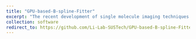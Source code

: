 ```yaml
---
title: "GPU-based-B-spline-Fitter"
excerpt: "The recent development of single molecule imaging techniques has enabled not only high accuracy spatial resolution imaging but also information rich functional imaging. Abundant information of the single molecules can be encoded in its diffraction pattern and be extracted precisely (e.g. 3D position, wavelength, dipole orientation). However, sophisticated high dimensional point spread function (PSF) modeling and analyzing methods have greatly impeded the broad accessibility of these techniques. Here, we present a graphics processing unit (GPU)-based B-spline PSF modeling method which could flexibly model high dimensional PSFs with arbitrary shape without greatly increasing the model parameters. Our B-spline fitter achieves 100 times speed improvement and minimal uncertainty for each dimension, enabling efficient high dimensional single molecule analysis. We demonstrated, both in simulations and experiments, the universality and flexibility of our B-spline fitter to accurately extract the abundant information from different types of high dimensional single molecule data including multicolor PSF (3D + color), multi-channel four-dimensional 4Pi-PSF (3D + interference phase) and five-dimensional vortex PSF (3D + dipole orientation). <br/><img src='/images/GPU-based-B-spline-Fitter.gif'>"
collection: software
redirect_to: https://github.com/Li-Lab-SUSTech/GPU-based-B-spline-Fitter
---
```

